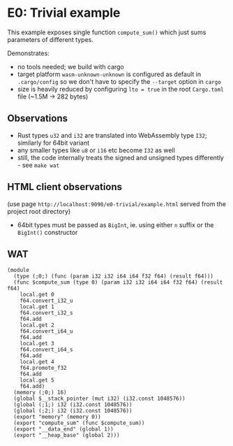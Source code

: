 # E0: Trivial example

This example exposes single function `compute_sum()` which just sums parameters of different types.

Demonstrates:

- no tools needed; we build with cargo
- target platform `wasm-unknown-unknown` is configured as default in `.cargo/config` so we don't have to specify the `--target` option in `cargo`
- size is heavily reduced by configuring `lto = true` in the root `Cargo.toml` file (~1.5M -> 282 bytes)

## Observations

- Rust types `u32` and `i32` are translated into WebAssembly type `I32`; similarly for 64bit variant
- any smaller types like `u8` or `i16` etc become `I32` as well
- still, the code internally treats the signed and unsigned types differently - see `make wat`

## HTML client observations

(use page `http://localhost:9090/e0-trivial/example.html` served from the project root directory)

- 64bit types must be passed as `BigInt`, ie. using either `n` suffix or the `BigInt()` constructor

## WAT

```
(module
  (type (;0;) (func (param i32 i32 i64 i64 f32 f64) (result f64)))
  (func $compute_sum (type 0) (param i32 i32 i64 i64 f32 f64) (result f64)
    local.get 0
    f64.convert_i32_u
    local.get 1
    f64.convert_i32_s
    f64.add
    local.get 2
    f64.convert_i64_u
    f64.add
    local.get 3
    f64.convert_i64_s
    f64.add
    local.get 4
    f64.promote_f32
    f64.add
    local.get 5
    f64.add)
  (memory (;0;) 16)
  (global $__stack_pointer (mut i32) (i32.const 1048576))
  (global (;1;) i32 (i32.const 1048576))
  (global (;2;) i32 (i32.const 1048576))
  (export "memory" (memory 0))
  (export "compute_sum" (func $compute_sum))
  (export "__data_end" (global 1))
  (export "__heap_base" (global 2)))
```
